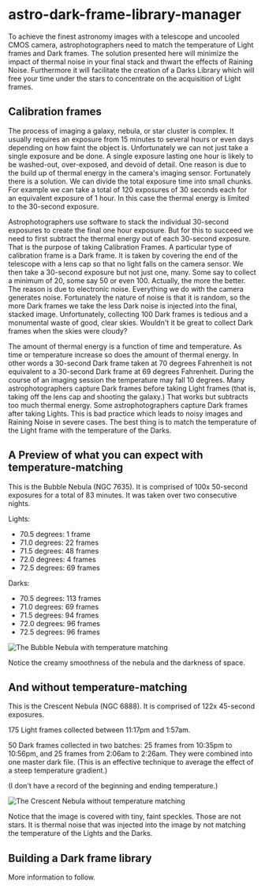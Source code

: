 # astro-dark-frame-library-manager
To achieve the finest astronomy images with a telescope and uncooled CMOS camera, astrophotographers need to match the temperature of Light frames and Dark frames. The solution presented here will minimize the impact of thermal noise in your final stack and thwart the effects of Raining Noise. Furthermore it will facilitate the creation of a Darks Library which will free your time under the stars to concentrate on the acquisition of Light frames.

## Calibration frames
The process of imaging a galaxy, nebula, or star cluster is complex. It usually requires an exposure from 15 minutes to several hours or even days depending on how faint the object is. Unfortunately we can not just take a single exposure and be done. A single exposure lasting one hour is likely to be washed-out, over-exposed, and devoid of detail. One reason is due to the build up of thermal energy in the camera's imaging sensor. Fortunately there is a solution. We can divide the total exposure time into small chunks. For example we can take a total of 120 exposures of 30 seconds each for an equivalent exposure of 1 hour. In this case the thermal energy is limited to the 30-second exposure.

Astrophotographers use software to stack the individual 30-second exposures to create the final one hour exposure. But for this to succeed we need to first subtract the thermal energy out of each 30-second exposure. That is the purpose of taking Calibration Frames. A particular type of calibration frame is a Dark frame. It is taken by covering the end of the telescope with a lens cap so that no light falls on the camera sensor. We then take a 30-second exposure but not just one, many. Some say to collect a minimum of 20, some say 50 or even 100. Actually, the more the better. The reason is due to electronic noise. Everything we do with the camera generates noise. Fortunately the nature of noise is that it is random, so the more Dark frames we take the less Dark noise is injected into the final, stacked image. Unfortunately, collecting 100 Dark frames is tedious and a monumental waste of good, clear skies. Wouldn't it be great to collect Dark frames when the skies were cloudy?

The amount of thermal energy is a function of time and temperature. As time or temperature increase so does the amount of thermal energy. In other words a 30-second Dark frame taken at 70 degrees Fahrenheit is not equivalent to a 30-second Dark frame at 69 degrees Fahrenheit. During the course of an imaging session the temperature may fall 10 degrees. Many astrophotographers capture Dark frames before taking Light frames (that is, taking off the lens cap and shooting the galaxy.) That works but subtracts too much thermal energy. Some astrophotographers capture Dark frames after taking Lights. This is bad practice which leads to noisy images and Raining Noise in severe cases. The best thing is to match the temperature of the Light frame with the temperature of the Darks.

## A Preview of what you can expect with temperature-matching
This is the Bubble Nebula (NGC 7635). It is comprised of 100x 50-second exposures for a total of 83 minutes. It was taken over two consecutive nights.

Lights:
* 70.5 degrees: 1 frame
* 71.0 degrees: 22 frames
* 71.5 degrees: 48 frames
* 72.0 degrees: 4 frames
* 72.5 degrees: 69 frames

Darks:
* 70.5 degrees: 113 frames
* 71.0 degrees: 69 frames
* 71.5 degrees: 94 frames
* 72.0 degrees: 96 frames
* 72.5 degrees: 96 frames

![The Bubble Nebula with temperature matching](https://s3.amazonaws.com/oopfan-astrophotos/NGC_7635_Lum_100x50s_G100_BL20_TEMPMATCH.jpg)

Notice the creamy smoothness of the nebula and the darkness of space.

## And without temperature-matching

This is the Crescent Nebula (NGC 6888). It is comprised of 122x 45-second exposures.

175 Light frames collected between 11:17pm and 1:57am.

50 Dark frames collected in two batches: 25 frames from 10:35pm to 10:56pm, and 25 frames from 2:06am to 2:26am. They were combined into one master dark file. (This is an effective technique to average the effect of a steep temperature gradient.)

(I don't have a record of the beginning and ending temperature.)

![The Crescent Nebula without temperature matching](https://s3.amazonaws.com/oopfan-astrophotos/NGC_6888_Processed_Red_122x45s_G100_BL20_20180618_BMorgan.jpg)

Notice that the image is covered with tiny, faint speckles. Those are not stars. It is thermal noise that was injected into the image by not matching the temperature of the Lights and the Darks.

## Building a Dark frame library
More information to follow.
